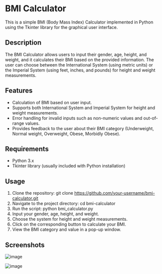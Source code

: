 # BMI Calculator

This is a simple BMI (Body Mass Index) Calculator implemented in Python using the Tkinter library for the graphical user interface.

## Description

The BMI Calculator allows users to input their gender, age, height, and weight, and it calculates their BMI based on the provided information. The user can choose between the International System (using metric units) or the Imperial System (using feet, inches, and pounds) for height and weight measurements.

## Features

- Calculation of BMI based on user input.
- Supports both International System and Imperial System for height and weight measurements.
- Error handling for invalid inputs such as non-numeric values and out-of-range values.
- Provides feedback to the user about their BMI category (Underweight, Normal weight, Overweight, Obese, Morbidly Obese).

## Requirements

- Python 3.x
- Tkinter library (usually included with Python installation)

## Usage

1. Clone the repository:
git clone https://github.com/your-username/bmi-calculator.git
3. Navigate to the project directory:
cd bmi-calculator
4. Run the script:
python bmi_calculator.py
5. Input your gender, age, height, and weight.
6. Choose the system for height and weight measurements.
7. Click on the corresponding button to calculate your BMI.
8. View the BMI category and value in a pop-up window.

## Screenshots

![image](https://github.com/Glison-Pereira/-bmi-calculator/assets/145424111/e5864dec-8f08-4fd2-b70c-e393554b15ca)

![image](https://github.com/Glison-Pereira/-bmi-calculator/assets/145424111/2a57654e-6d7e-4b2c-ac98-b788b075ce3d)



